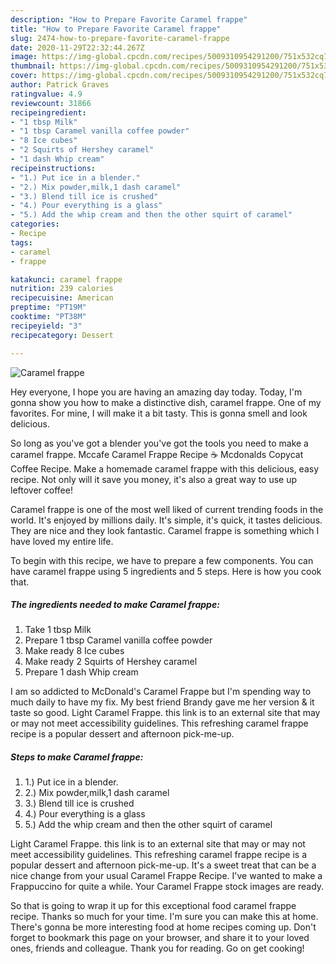 ```yaml
---
description: "How to Prepare Favorite Caramel frappe"
title: "How to Prepare Favorite Caramel frappe"
slug: 2474-how-to-prepare-favorite-caramel-frappe
date: 2020-11-29T22:32:44.267Z
image: https://img-global.cpcdn.com/recipes/5009310954291200/751x532cq70/caramel-frappe-recipe-main-photo.jpg
thumbnail: https://img-global.cpcdn.com/recipes/5009310954291200/751x532cq70/caramel-frappe-recipe-main-photo.jpg
cover: https://img-global.cpcdn.com/recipes/5009310954291200/751x532cq70/caramel-frappe-recipe-main-photo.jpg
author: Patrick Graves
ratingvalue: 4.9
reviewcount: 31866
recipeingredient:
- "1 tbsp Milk"
- "1 tbsp Caramel vanilla coffee powder"
- "8 Ice cubes"
- "2 Squirts of Hershey caramel"
- "1 dash Whip cream"
recipeinstructions:
- "1.) Put ice in a blender."
- "2.) Mix powder,milk,1 dash caramel"
- "3.) Blend till ice is crushed"
- "4.) Pour everything is a glass"
- "5.) Add the whip cream and then the other squirt of caramel"
categories:
- Recipe
tags:
- caramel
- frappe

katakunci: caramel frappe 
nutrition: 239 calories
recipecuisine: American
preptime: "PT19M"
cooktime: "PT38M"
recipeyield: "3"
recipecategory: Dessert

---
```



![Caramel frappe](https://img-global.cpcdn.com/recipes/5009310954291200/751x532cq70/caramel-frappe-recipe-main-photo.jpg)

Hey everyone, I hope you are having an amazing day today. Today, I'm gonna show you how to make a distinctive dish, caramel frappe. One of my favorites. For mine, I will make it a bit tasty. This is gonna smell and look delicious.

So long as you&#39;ve got a blender you&#39;ve got the tools you need to make a caramel frappe. Mccafe Caramel Frappe Recipe ☕ Mcdonalds Copycat Coffee Recipe. Make a homemade caramel frappe with this delicious, easy recipe. Not only will it save you money, it&#39;s also a great way to use up leftover coffee!

Caramel frappe is one of the most well liked of current trending foods in the world. It's enjoyed by millions daily. It's simple, it's quick, it tastes delicious. They are nice and they look fantastic. Caramel frappe is something which I have loved my entire life.


To begin with this recipe, we have to prepare a few components. You can have caramel frappe using 5 ingredients and 5 steps. Here is how you cook that.

<!--inarticleads1-->

##### The ingredients needed to make Caramel frappe:

1. Take 1 tbsp Milk
1. Prepare 1 tbsp Caramel vanilla coffee powder
1. Make ready 8 Ice cubes
1. Make ready 2 Squirts of Hershey caramel
1. Prepare 1 dash Whip cream


I am so addicted to McDonald&#39;s Caramel Frappe but I&#39;m spending way to much daily to have my fix. My best friend Brandy gave me her version &amp; it taste so good. Light Caramel Frappe. this link is to an external site that may or may not meet accessibility guidelines. This refreshing caramel frappe recipe is a popular dessert and afternoon pick-me-up. 

<!--inarticleads2-->

##### Steps to make Caramel frappe:

1. 1.) Put ice in a blender.
1. 2.) Mix powder,milk,1 dash caramel
1. 3.) Blend till ice is crushed
1. 4.) Pour everything is a glass
1. 5.) Add the whip cream and then the other squirt of caramel


Light Caramel Frappe. this link is to an external site that may or may not meet accessibility guidelines. This refreshing caramel frappe recipe is a popular dessert and afternoon pick-me-up. It&#39;s a sweet treat that can be a nice change from your usual Caramel Frappe Recipe. I&#39;ve wanted to make a Frappuccino for quite a while. Your Caramel Frappe stock images are ready. 

So that is going to wrap it up for this exceptional food caramel frappe recipe. Thanks so much for your time. I'm sure you can make this at home. There's gonna be more interesting food at home recipes coming up. Don't forget to bookmark this page on your browser, and share it to your loved ones, friends and colleague. Thank you for reading. Go on get cooking!
